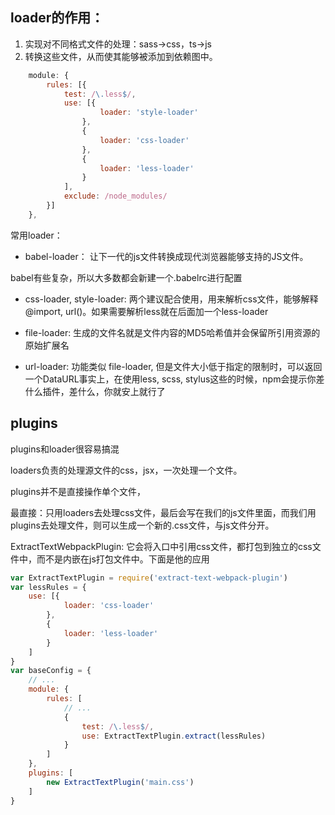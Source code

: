 ## loader的作用：

1. 实现对不同格式文件的处理：sass->css，ts->js
2. 转换这些文件，从而使其能够被添加到依赖图中。

``` js
    module: {
        rules: [{
            test: /\.less$/,
            use: [{
                    loader: 'style-loader'
                },
                {
                    loader: 'css-loader'
                },
                {
                    loader: 'less-loader'
                }
            ],
            exclude: /node_modules/
        }]
    },
```

常用loader：

* babel-loader： 让下一代的js文件转换成现代浏览器能够支持的JS文件。  

babel有些复杂，所以大多数都会新建一个.babelrc进行配置

* css-loader, style-loader: 两个建议配合使用，用来解析css文件，能够解释@import, url()。如果需要解析less就在后面加一个less-loader

* file-loader: 生成的文件名就是文件内容的MD5哈希值并会保留所引用资源的原始扩展名

* url-loader: 功能类似 file-loader, 但是文件大小低于指定的限制时，可以返回一个DataURL事实上，在使用less, scss, stylus这些的时候，npm会提示你差什么插件，差什么，你就安上就行了

## plugins

plugins和loader很容易搞混

loaders负责的处理源文件的css，jsx，一次处理一个文件。

plugins并不是直接操作单个文件，

最直接：只用loaders去处理css文件，最后会写在我们的js文件里面，而我们用plugins去处理文件，则可以生成一个新的.css文件，与js文件分开。

ExtractTextWebpackPlugin: 它会将入口中引用css文件，都打包到独立的css文件中，而不是内嵌在js打包文件中。下面是他的应用

``` js
var ExtractTextPlugin = require('extract-text-webpack-plugin')
var lessRules = {
    use: [{
            loader: 'css-loader'
        },
        {
            loader: 'less-loader'
        }
    ]
}
var baseConfig = {
    // ... 
    module: {
        rules: [
            // ...
            {
                test: /\.less$/,
                use: ExtractTextPlugin.extract(lessRules)
            }
        ]
    },
    plugins: [
        new ExtractTextPlugin('main.css')
    ]
}
```
